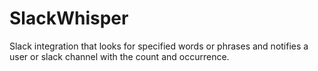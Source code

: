 # SlackWhisper

Slack integration that looks for specified words or phrases and notifies a user or slack channel with the count and occurrence. 



